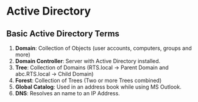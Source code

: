 # Active Directory
## Basic Active Directory Terms

1. **Domain**: Collection of Objects (user accounts, computers, groups and more)
2. **Domain Controller**: Server with Active Directory installed.
3. **Tree**: Collection of Domains (RTS.local -> Parent Domain and abc.RTS.local -> Child Domain)
4. **Forest**: Collection of Trees (Two or more Trees combined)
5. **Global Catalog**: Used in an address book while using MS Outlook.
6. **DNS**: Resolves an name to an IP Address.

